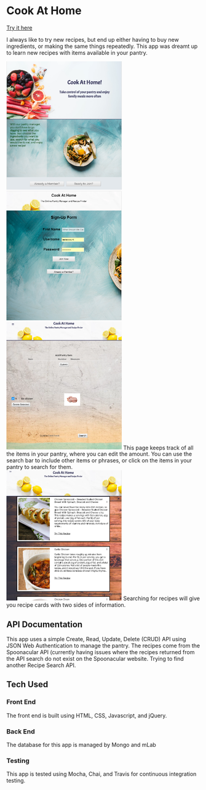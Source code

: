 # Cook At Home 

[Try it here](https://agile-mountain-17088.herokuapp.com/index.html "Cook At Home")

I always like to try new recipes, but end up either having to buy new ingredients, or making the same things repeatedly.  This app was dreamt up to learn new recipes with items available in your pantry.

<img src="screenshots/landing-page.PNG" width=300 alt="landing page">
<br />

<img src="screenshots/sign-up-page.PNG" width=300 alt="sign up page">
<br />

<img src="screenshots/pantry-page.PNG" width=300 alt="pantry page">
This page keeps track of all the items in your pantry, where you can edit the amount.  You can use the search bar to include other items or phrases, or click on the items in your pantry to search for them.
<br />

<img src="screenshots/recipe-search-page.PNG" width=300 alt="recipe search page">
Searching for recipes will give you recipe cards with two sides of information.
<br />

## API Documentation
This app uses a simple Create, Read, Update, Delete (CRUD) API using JSON Web Authentication to manage the pantry.  The recipes come from the Spoonacular API (currently having issues where the recipes returned from the API search do not exist on the Spoonacular website. Trying to find another Recipe Search API.

## Tech Used

### Front End
The front end is built using HTML, CSS, Javascript, and jQuery.

### Back End
The database for this app is managed by Mongo and mLab

### Testing
This app is tested using Mocha, Chai, and Travis for continuous integration testing.

